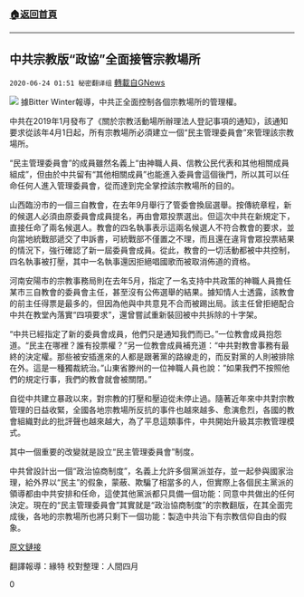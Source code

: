 ###  [:house:返回首頁](https://github.com/ourhimalayas/txt)
---

## 中共宗教版“政協”全面接管宗教場所
`2020-06-24 01:51 秘密翻译组` [轉載自GNews](https://gnews.org/zh-hant/243790/)

![](https://s3.amazonaws.com/gnews-media-offload/wp-content/uploads/2020/06/24014824/Picture-1-106.png)
據Bitter Winter報導，中共正全面控制各個宗教場所的管理權。

中共在2019年1月發布了《關於宗教活動場所辦理法人登記事項的通知》，該通知要求從該年4月1日起，所有宗教場所必須建立一個“民主管理委員會”來管理該宗教場所。

“民主管理委員會”的成員雖然名義上“由神職人員、信教公民代表和其他相關成員組成”，但由於中共留有“其他相關成員”也能進入委員會這個後門，所以其可以任命任何人進入管理委員會，從而達到完全掌控該宗教場所的目的。

山西臨汾市的一個三自教會，在去年9月舉行了管委會換屆選舉。按傳統章程，新的候選人必須由原委員會成員提名，再由會眾投票選出。但這次中共在新規定下，直接任命了兩名候選人。教會的四名執事表示這兩名候選人不符合教會的要求，並向當地統戰部遞交了申訴書，可統戰部不僅置之不理，而且還在違背會眾投票結果的情況下，強行確認了新一屆委員會成員。從此，教會的一切活動都被中共控制，四名執事被打壓，其中一名執事還因拒絕唱國歌而被取消佈道的資格。

河南安陽市的宗教事務局則在去年5月，指定了一名支持中共政策的神職人員擔任某市三自教會的委員會主任，甚至沒有公佈選舉的結果。據知情人士透露，該教會的前主任得票是最多的，但因為他與中共意見不合而被踢出局。該主任曾拒絕配合中共在教堂內落實“四項要求”，還曾嘗試重新裝回被中共拆除的十字架。

“中共已經指定了新的委員會成員，他們只是通知我們而已。”一位教會成員抱怨道。“民主在哪裡？誰有投票權？”另一位教會成員補充道：“中共對教會事務有最終的決定權。那些被安插進來的人都是跟著黨的路線走的，而反對黨的人則被排除在外。這是一種獨裁統治。”山東省滕州的一位神職人員也說：”如果我們不按照他們的規定行事，我們的教會就​​會被關閉。”

自從中共建立暴政以來，對宗教的打壓和壓迫從未停止過。隨著近年來中共對宗教管理的日益收緊，全國各地宗教場所反抗的事件也越來越多、愈演愈烈，各國的教會組織對此的批評聲也越來越大，為了平息這類事件，中共開始升級其宗教管理模式。

其中一個重要的改變就是設立“民主管理委員會”制度。

中共曾設計出一個“政治協商制度”，名義上允許多個黨派並存，並一起參與國家治理，給外界以“民主”的假象，蒙蔽、欺騙了相當多的人，但實際上各個民主黨派的領導都由中共安排和任命，這使其他黨派都只具備一個功能：同意中共做出的任何決定。現在的“民主管理委員會”其實就是“政治協商制度”的宗教翻版，在其全面完成後，各地的宗教場所也將只剩下一個功能：製造中共治下有宗教信仰自由的假象。

[原文鏈接](https://bitterwinter.org/the-ccp-takes-over-direct-management-of-religious-venues/)

翻譯報導：緣特
校對整理：人間四月

0
